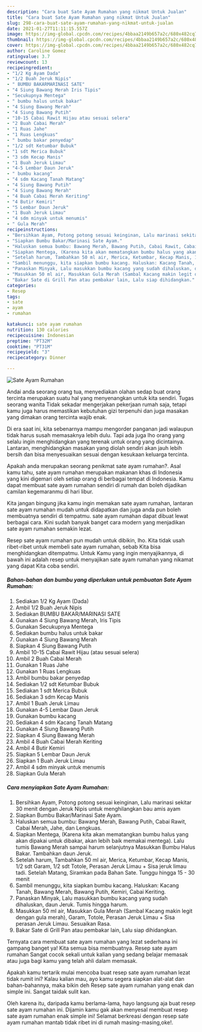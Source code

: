 ```yaml
---
description: "Cara buat Sate Ayam Rumahan yang nikmat Untuk Jualan"
title: "Cara buat Sate Ayam Rumahan yang nikmat Untuk Jualan"
slug: 298-cara-buat-sate-ayam-rumahan-yang-nikmat-untuk-jualan
date: 2021-01-27T11:11:15.557Z
image: https://img-global.cpcdn.com/recipes/4bbaa2149b657a2c/680x482cq70/sate-ayam-rumahan-foto-resep-utama.jpg
thumbnail: https://img-global.cpcdn.com/recipes/4bbaa2149b657a2c/680x482cq70/sate-ayam-rumahan-foto-resep-utama.jpg
cover: https://img-global.cpcdn.com/recipes/4bbaa2149b657a2c/680x482cq70/sate-ayam-rumahan-foto-resep-utama.jpg
author: Caroline Gomez
ratingvalue: 3.7
reviewcount: 13
recipeingredient:
- "1/2 Kg Ayam Dada"
- "1/2 Buah Jeruk Nipis"
- " BUMBU BAKARMARINASI SATE"
- "4 Siung Bawang Merah Iris Tipis"
- "Secukupnya Mentega"
- " bumbu halus untuk bakar"
- "4 Siung Bawang Merah"
- "4 Siung Bawang Putih"
- "10-15 Cabai Rawit Hijau atau sesuai selera"
- "2 Buah Cabai Merah"
- "1 Ruas Jahe"
- "1 Ruas Lengkuas"
- " bumbu bakar penyedap"
- "1/2 sdt Ketumbar Bubuk"
- "1 sdt Merica Bubuk"
- "3 sdm Kecap Manis"
- "1 Buah Jeruk Limau"
- "4-5 Lembar Daun Jeruk"
- " bumbu kacang"
- "4 sdm Kacang Tanah Matang"
- "4 Siung Bawang Putih"
- "4 Siung Bawang Merah"
- "4 Buah Cabai Merah Keriting"
- "4 Butir Kemiri"
- "5 Lembar Daun Jeruk"
- "1 Buah Jeruk Limau"
- "4 sdm minyak untuk menumis"
- " Gula Merah"
recipeinstructions:
- "Bersihkan Ayam, Potong potong sesuai keinginan, Lalu marinasi sekitar 30 menit dengan Jeruk Nipis untuk menghilangkan bau amis ayam"
- "Siapkan Bumbu Bakar/Marinasi Sate Ayam."
- "Haluskan semua bumbu: Bawang Merah, Bawang Putih, Cabai Rawit, Cabai Merah, Jahe, dan Lengkuas."
- "Siapkan Mentega, (Karena kita akan mematangkan bumbu halus yang akan dipakai untuk dibakar, akan lebih baik memakai mentega). Lalu tumis Bawang Merah sampai harum selanjutnya Masukkan Bumbu Halus Bakar. Tambahkan daun Jeruk."
- "Setelah harum, Tambahkan 50 ml air, Merica, Ketumbar, Kecap Manis, 1/2 sdt Garam, 1/2 sdt Totole, Perasan Jeruk Limau + Sisa jeruk limau tadi. Setelah Matang, Siramkan pada Bahan Sate. Tunggu hingga 15 - 30 menit"
- "Sambil menunggu, kita siapkan bumbu kacang. Haluskan: Kacang Tanah, Bawang Merah, Bawang Putih, Kemiri, Cabai Keriting."
- "Panaskan Minyak, Lalu masukkan bumbu kacang yang sudah dihaluskan, daun Jeruk. Tumis hingga harum."
- "Masukkan 50 ml air, Masukkan Gula Merah (Sambal Kacang makin legit dengan gula merah), Garam, Totole, Perasan Jeruk Limau + Sisa perasan Jeruk Limau. Sesuaikan Rasa."
- "Bakar Sate di Grill Pan atau pembakar lain, Lalu siap dihidangkan."
categories:
- Resep
tags:
- sate
- ayam
- rumahan

katakunci: sate ayam rumahan 
nutrition: 130 calories
recipecuisine: Indonesian
preptime: "PT32M"
cooktime: "PT31M"
recipeyield: "3"
recipecategory: Dinner

---
```



![Sate Ayam Rumahan](https://img-global.cpcdn.com/recipes/4bbaa2149b657a2c/680x482cq70/sate-ayam-rumahan-foto-resep-utama.jpg)

Andai anda seorang orang tua, menyediakan olahan sedap buat orang tercinta merupakan suatu hal yang menyenangkan untuk kita sendiri. Tugas seorang  wanita Tidak sekadar mengerjakan pekerjaan rumah saja, tetapi kamu juga harus memastikan kebutuhan gizi terpenuhi dan juga masakan yang dimakan orang tercinta wajib enak.

Di era  saat ini, kita sebenarnya mampu mengorder panganan jadi walaupun tidak harus susah memasaknya lebih dulu. Tapi ada juga lho orang yang selalu ingin menghidangkan yang terenak untuk orang yang dicintainya. Lantaran, menghidangkan masakan yang diolah sendiri akan jauh lebih bersih dan bisa menyesuaikan sesuai dengan kesukaan keluarga tercinta. 



Apakah anda merupakan seorang penikmat sate ayam rumahan?. Asal kamu tahu, sate ayam rumahan merupakan makanan khas di Indonesia yang kini digemari oleh setiap orang di berbagai tempat di Indonesia. Kamu dapat membuat sate ayam rumahan sendiri di rumah dan boleh dijadikan camilan kegemaranmu di hari libur.

Kita jangan bingung jika kamu ingin memakan sate ayam rumahan, lantaran sate ayam rumahan mudah untuk didapatkan dan juga anda pun boleh membuatnya sendiri di tempatmu. sate ayam rumahan dapat dibuat lewat berbagai cara. Kini sudah banyak banget cara modern yang menjadikan sate ayam rumahan semakin lezat.

Resep sate ayam rumahan pun mudah untuk dibikin, lho. Kita tidak usah ribet-ribet untuk membeli sate ayam rumahan, sebab Kita bisa menghidangkan ditempatmu. Untuk Kamu yang ingin menyajikannya, di bawah ini adalah resep untuk menyajikan sate ayam rumahan yang nikamat yang dapat Kita coba sendiri.

<!--inarticleads1-->

##### Bahan-bahan dan bumbu yang diperlukan untuk pembuatan Sate Ayam Rumahan:

1. Sediakan 1/2 Kg Ayam (Dada)
1. Ambil 1/2 Buah Jeruk Nipis
1. Sediakan  BUMBU BAKAR/MARINASI SATE
1. Gunakan 4 Siung Bawang Merah, Iris Tipis
1. Gunakan Secukupnya Mentega
1. Sediakan  bumbu halus untuk bakar
1. Gunakan 4 Siung Bawang Merah
1. Siapkan 4 Siung Bawang Putih
1. Ambil 10-15 Cabai Rawit Hijau (atau sesuai selera)
1. Ambil 2 Buah Cabai Merah
1. Gunakan 1 Ruas Jahe
1. Gunakan 1 Ruas Lengkuas
1. Ambil  bumbu bakar penyedap
1. Sediakan 1/2 sdt Ketumbar Bubuk
1. Sediakan 1 sdt Merica Bubuk
1. Sediakan 3 sdm Kecap Manis
1. Ambil 1 Buah Jeruk Limau
1. Gunakan 4-5 Lembar Daun Jeruk
1. Gunakan  bumbu kacang
1. Sediakan 4 sdm Kacang Tanah Matang
1. Gunakan 4 Siung Bawang Putih
1. Siapkan 4 Siung Bawang Merah
1. Ambil 4 Buah Cabai Merah Keriting
1. Ambil 4 Butir Kemiri
1. Siapkan 5 Lembar Daun Jeruk
1. Siapkan 1 Buah Jeruk Limau
1. Ambil 4 sdm minyak untuk menumis
1. Siapkan  Gula Merah




<!--inarticleads2-->

##### Cara menyiapkan Sate Ayam Rumahan:

1. Bersihkan Ayam, Potong potong sesuai keinginan, Lalu marinasi sekitar 30 menit dengan Jeruk Nipis untuk menghilangkan bau amis ayam
1. Siapkan Bumbu Bakar/Marinasi Sate Ayam.
1. Haluskan semua bumbu: Bawang Merah, Bawang Putih, Cabai Rawit, Cabai Merah, Jahe, dan Lengkuas.
1. Siapkan Mentega, (Karena kita akan mematangkan bumbu halus yang akan dipakai untuk dibakar, akan lebih baik memakai mentega). Lalu tumis Bawang Merah sampai harum selanjutnya Masukkan Bumbu Halus Bakar. Tambahkan daun Jeruk.
1. Setelah harum, Tambahkan 50 ml air, Merica, Ketumbar, Kecap Manis, 1/2 sdt Garam, 1/2 sdt Totole, Perasan Jeruk Limau + Sisa jeruk limau tadi. Setelah Matang, Siramkan pada Bahan Sate. Tunggu hingga 15 - 30 menit
1. Sambil menunggu, kita siapkan bumbu kacang. Haluskan: Kacang Tanah, Bawang Merah, Bawang Putih, Kemiri, Cabai Keriting.
1. Panaskan Minyak, Lalu masukkan bumbu kacang yang sudah dihaluskan, daun Jeruk. Tumis hingga harum.
1. Masukkan 50 ml air, Masukkan Gula Merah (Sambal Kacang makin legit dengan gula merah), Garam, Totole, Perasan Jeruk Limau + Sisa perasan Jeruk Limau. Sesuaikan Rasa.
1. Bakar Sate di Grill Pan atau pembakar lain, Lalu siap dihidangkan.




Ternyata cara membuat sate ayam rumahan yang lezat sederhana ini gampang banget ya! Kita semua bisa membuatnya. Resep sate ayam rumahan Sangat cocok sekali untuk kalian yang sedang belajar memasak atau juga bagi kamu yang telah ahli dalam memasak.

Apakah kamu tertarik mulai mencoba buat resep sate ayam rumahan lezat tidak rumit ini? Kalau kalian mau, ayo kamu segera siapkan alat-alat dan bahan-bahannya, maka bikin deh Resep sate ayam rumahan yang enak dan simple ini. Sangat taidak sulit kan. 

Oleh karena itu, daripada kamu berlama-lama, hayo langsung aja buat resep sate ayam rumahan ini. Dijamin kamu gak akan menyesal membuat resep sate ayam rumahan enak simple ini! Selamat berkreasi dengan resep sate ayam rumahan mantab tidak ribet ini di rumah masing-masing,oke!.

